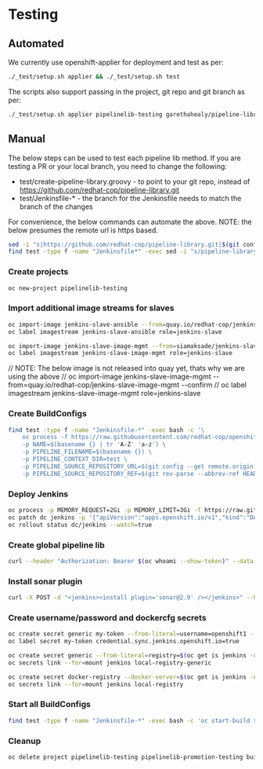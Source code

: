 # Testing
## Automated
We currently use openshift-applier for deployment and test as per:

```bash
./_test/setup.sh applier && ./_test/setup.sh test
```

The scripts also support passing in the project, git repo and git branch as per:
```bash
./_test/setup.sh applier pipelinelib-testing garethahealy/pipeline-library auto-testing && ./_test/setup.sh test
```

## Manual
The below steps can be used to test each pipeline lib method. If you are testing a PR or your local branch, you need to change the following:
- test/create-pipeline-library.groovy - to point to your git repo, instead of https://github.com/redhat-cop/pipeline-library.git
- test/Jenkinsfile-* - the branch for the Jenkinsfile needs to match the branch of the changes

For convenience, the below commands can automate the above. NOTE: the below presumes the remote url is https based.
```bash
sed -i "s|https://github.com/redhat-cop/pipeline-library.git|$(git config --get remote.origin.url)|g" test/create-pipeline-library.groovy
find test -type f -name "Jenkinsfile*" -exec sed -i "s/pipeline-library@master/pipeline-library@$(git rev-parse --abbrev-ref HEAD)/g" {} \;
```

### Create projects
```bash
oc new-project pipelinelib-testing
```

### Import additional image streams for slaves
```bash
oc import-image jenkins-slave-ansible --from=quay.io/redhat-cop/jenkins-slave-ansible:v1.15 --confirm
oc label imagestream jenkins-slave-ansible role=jenkins-slave

oc import-image jenkins-slave-image-mgmt --from=siamaksade/jenkins-slave-skopeo-centos7 --confirm
oc label imagestream jenkins-slave-image-mgmt role=jenkins-slave
```

// NOTE: The below image is not released into quay yet, thats why we are using the above
// oc import-image jenkins-slave-image-mgmt --from=quay.io/redhat-cop/jenkins-slave-image-mgmt --confirm
// oc label imagestream jenkins-slave-image-mgmt role=jenkins-slave

### Create BuildConfigs
```bash
find test -type f -name "Jenkinsfile-*" -exec bash -c '\
    oc process -f https://raw.githubusercontent.com/redhat-cop/openshift-templates/v1.4.9/jenkins-pipelines/jenkins-pipeline-template-no-ocp-triggers.yml \
    -p NAME=$(basename {} | tr 'A-Z' 'a-z') \
    -p PIPELINE_FILENAME=$(basename {}) \
    -p PIPELINE_CONTEXT_DIR=test \
    -p PIPELINE_SOURCE_REPOSITORY_URL=$(git config --get remote.origin.url) \
    -p PIPELINE_SOURCE_REPOSITORY_REF=$(git rev-parse --abbrev-ref HEAD)' \; | oc apply -f -
```

### Deploy Jenkins
```bash
oc process -p MEMORY_REQUEST=2Gi -p MEMORY_LIMIT=3Gi -f https://raw.githubusercontent.com/redhat-cop/openshift-templates/v1.4.9/jenkins/jenkins-persistent-template.yml | oc apply -f -
oc patch dc jenkins -p '{"apiVersion":"apps.openshift.io/v1","kind":"DeploymentConfig","metadata":{"name":"jenkins"},"spec":{"template":{"spec":{"containers":[{"name":"jenkins","resources":{"limits":{"cpu":"3"},"requests":{"cpu":"2"}}}]}}}}'
oc rollout status dc/jenkins --watch=true
```

### Create global pipeline lib
```bash
curl --header "Authorization: Bearer $(oc whoami --show-token)" --data-urlencode "script=$(< test/create-pipeline-library.groovy)" https://$(oc get route jenkins -o jsonpath={.spec.host})/scriptText
```

### Install sonar plugin
```bash
curl -X POST -d "<jenkins><install plugin='sonar@2.9' /></jenkins>" --header "Authorization: Bearer $(oc whoami --show-token)" --header "Content-Type: text/xml" https://$(oc get route jenkins -o jsonpath={.spec.host})/pluginManager/installNecessaryPlugins
```

### Create username/password and dockercfg secrets
```bash
oc create secret generic my-token --from-literal=username=openshift1 --from-literal=password=$(oc whoami --show-token)
oc label secret my-token credential.sync.jenkins.openshift.io=true

oc create secret generic --from-literal=registry=$(oc get is jenkins -n openshift -o jsonpath={.status.dockerImageRepository} | cut -d '/' -f1 | xargs) --from-literal=username=openshift1 --from-literal=token=$(oc whoami --show-token) local-registry-generic
oc secrets link --for=mount jenkins local-registry-generic

oc create secret docker-registry --docker-server=$(oc get is jenkins -n openshift -o jsonpath={.status.dockerImageRepository} | cut -d '/' -f1 | xargs) --docker-username=openshift1 --docker-password=$(oc whoami --show-token) --docker-email=unused local-registry
oc secrets link --for=mount jenkins local-registry
```

### Start all BuildConfigs
```bash
find test -type f -name "Jenkinsfile-*" -exec bash -c 'oc start-build $(basename {} | tr 'A-Z' 'a-z')-pipeline' \;
```

### Cleanup
```bash
oc delete project pipelinelib-testing pipelinelib-promotion-testing build-s2i-executable sonarqube
```